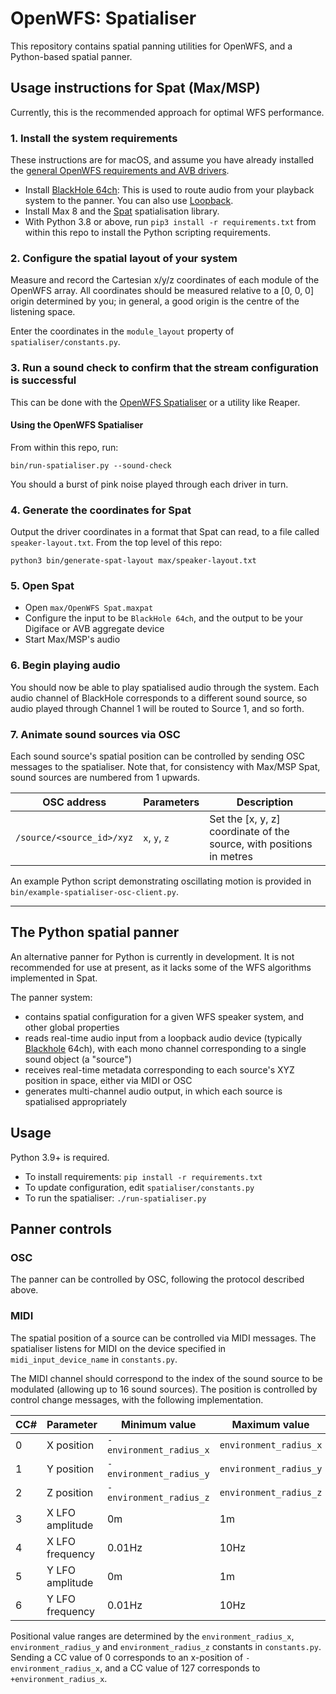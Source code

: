 # OpenWFS: Spatialiser

This repository contains spatial panning utilities for OpenWFS, and a Python-based spatial panner.

## Usage instructions for Spat (Max/MSP)

Currently, this is the recommended approach for optimal WFS performance.

### 1. Install the system requirements

These instructions are for macOS, and assume you have already installed the [general OpenWFS requirements and AVB drivers](https://github.com/open-WFS/open-WFS-docs).

 - Install [BlackHole 64ch](https://existential.audio/blackhole/): This is used to route audio from your playback system to the panner. You can also use [Loopback](https://rogueamoeba.com/loopback/).
 - Install Max 8 and the [Spat](https://forum.ircam.fr/projects/detail/spat/) spatialisation library.
 - With Python 3.8 or above, run `pip3 install -r requirements.txt` from within this repo to install the Python scripting requirements.

### 2. Configure the spatial layout of your system

Measure and record the Cartesian x/y/z coordinates of each module of the OpenWFS array. All coordinates should be measured relative to a [0, 0, 0] origin determined by you; in general, a good origin is the centre of the listening space.

Enter the coordinates in the `module_layout` property of `spatialiser/constants.py`.

### 3. Run a sound check to confirm that the stream configuration is successful

This can be done with the [OpenWFS Spatialiser](https://github.com/open-WFS/open-WFS-spatialiser/) or a utility like Reaper.

#### Using the OpenWFS Spatialiser

 From within this repo, run:
 
 ```
 bin/run-spatialiser.py --sound-check
 ```

 You should a burst of pink noise played through each driver in turn.

### 4. Generate the coordinates for Spat

Output the driver coordinates in a format that Spat can read, to a file called `speaker-layout.txt`. From the top level of this repo:

```
python3 bin/generate-spat-layout max/speaker-layout.txt
```

### 5. Open Spat

- Open `max/OpenWFS Spat.maxpat`
- Configure the input to be `BlackHole 64ch`, and the output to be your Digiface or AVB aggregate device
- Start Max/MSP's audio

### 6. Begin playing audio

You should now be able to play spatialised audio through the system. Each audio channel of BlackHole corresponds to a different sound source, so audio played through Channel 1 will be routed to Source 1, and so forth.

### 7. Animate sound sources via OSC

Each sound source's spatial position can be controlled by sending OSC messages to the spatialiser. Note that, for consistency with Max/MSP Spat, sound sources are numbered from 1 upwards.

| OSC address | Parameters | Description |
|-------------|------------|-------------|
| `/source/<source_id>/xyz` | `x`, `y`, `z` | Set the [x, y, z] coordinate of the source, with positions in metres |

An example Python script demonstrating oscillating motion is provided in `bin/example-spatialiser-osc-client.py`.

---

## The Python spatial panner

An alternative panner for Python is currently in development. It is not recommended for use at present, as it lacks some of the WFS algorithms implemented in Spat.

The panner system:

 - contains spatial configuration for a given WFS speaker system, and other global properties
 - reads real-time audio input from a loopback audio device (typically [Blackhole](https://existential.audio/blackhole/) 64ch), with each mono channel corresponding to a single sound object (a "source")
 - receives real-time metadata corresponding to each source's XYZ position in space, either via MIDI or OSC
 - generates multi-channel audio output, in which each source is spatialised appropriately

## Usage

Python 3.9+ is required. 

 - To install requirements: `pip install -r requirements.txt`
 - To update configuration, edit `spatialiser/constants.py`
 - To run the spatialiser: `./run-spatialiser.py`

## Panner controls

### OSC

The panner can be controlled by OSC, following the protocol described above.

### MIDI

The spatial position of a source can be controlled via MIDI messages. The spatialiser listens for MIDI on the device specified in `midi_input_device_name` in `constants.py`.

The MIDI channel should correspond to the index of the sound source to be modulated (allowing up to 16 sound sources). The position is controlled by control change messages, with the following implementation.

| CC# | Parameter | Minimum value | Maximum value |
|-----|-----------|---------------|---------------|
| 0 | X position | `-environment_radius_x` | `environment_radius_x` |
| 1 | Y position | `-environment_radius_y` | `environment_radius_y` |
| 2 | Z position | `-environment_radius_z` | `environment_radius_z` |
| 3 | X LFO amplitude | 0m | 1m |
| 4 | X LFO frequency | 0.01Hz | 10Hz |
| 5 | Y LFO amplitude | 0m | 1m |
| 6 | Y LFO frequency | 0.01Hz | 10Hz |

Positional value ranges are determined by the `environment_radius_x`, `environment_radius_y` and `environment_radius_z` constants in `constants.py`. Sending a CC value of 0 corresponds to an x-position of `-environment_radius_x`, and a CC value of 127 corresponds to `+environment_radius_x`.
